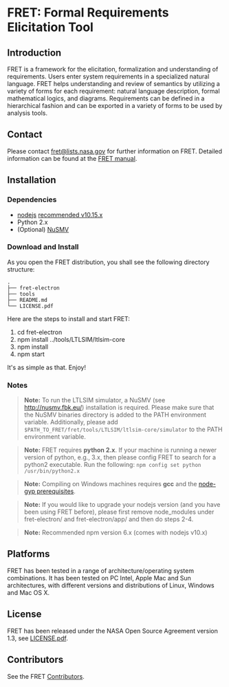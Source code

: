 FRET: Formal Requirements Elicitation Tool
=============================================

Introduction
------------

FRET is a framework for the elicitation, formalization and understanding of requirements. Users enter system requirements in a specialized natural language. FRET helps understanding and review of semantics by utilizing a variety of forms for each requirement: natural language description, formal mathematical logics, and diagrams. Requirements can be defined in a hierarchical fashion and can be exported in a variety of forms to be used by analysis tools.

Contact
-------

Please contact <fret@lists.nasa.gov> for further information on
FRET. Detailed information can be found at the [FRET manual](fret-electron/docs/userManual.md).

Installation
------------

### Dependencies

 * [nodejs](https://nodejs.org/en/about/) [recommended v10.15.x](https://nodejs.org/download/release/v10.15.3/)
 * Python 2.x
 * (Optional) [NuSMV](http://nusmv.fbk.eu/)

### Download and Install

As you open the FRET distribution, you shall see the following directory structure:

```
.
├── fret-electron
├── tools
├── README.md
└── LICENSE.pdf
```

Here are the steps to install and start FRET:

1. cd fret-electron
2. npm install ../tools/LTLSIM/ltlsim-core
3. npm install
4. npm start

It's as simple as that. Enjoy!

### Notes

> __Note:__ To run the LTLSIM simulator, a NuSMV (see http://nusmv.fbk.eu/) installation is required. Please make sure that the NuSMV binaries directory is added to the PATH environment variable. Additionally, please add `$PATH_TO_FRET/fret/tools/LTLSIM/ltlsim-core/simulator` to the PATH environment variable.

> __Note:__ FRET requires **python 2.x**. If your machine is running a newer version of python, e.g., 3.x, then please config FRET to search for a python2 executable. Run the following: `npm config set python /usr/bin/python2.x`

> __Note:__ Compiling on Windows machines requires  **gcc** and the [node-gyp prerequisites](https://github.com/nodejs/node-gyp#on-windows).

> __Note:__ If you would like to upgrade your nodejs version (and you have been using FRET before), please first remove node_modules under fret-electron/ and fret-electron/app/ and then do steps 2-4.

>__Note:__ Recommended npm version 6.x (comes with nodejs v10.x)


Platforms
---------

FRET has been tested in a range of architecture/operating system combinations. It has been tested on PC Intel, Apple Mac and Sun architectures, with different versions and distributions of Linux, Windows and Mac OS X.

License
-------

FRET has been released under the NASA Open Source Agreement version 1.3, see [LICENSE.pdf](LICENSE.pdf).


Contributors
------------

See the FRET [Contributors](CONTRIBUTORS.md).
